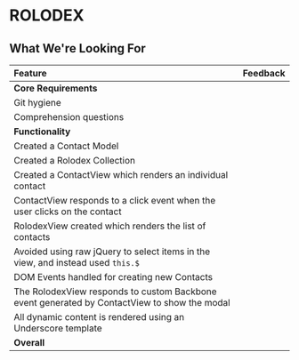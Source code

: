# ROLODEX
## What We're Looking For

| Feature | Feedback    |
| :------------- | :------------- |
| **Core Requirements** |  |
| Git hygiene |  |
| Comprehension questions	|  |
| **Functionality** |  |
| Created a Contact Model  |  |
| Created a Rolodex Collection |  |
| Created a ContactView which renders an individual contact |  |
| ContactView responds to a click event when the user clicks on the contact |  |
| RolodexView created which renders the list of contacts |  |
| Avoided using raw jQuery to select items in the view, and instead used `this.$` |  |
| DOM Events handled for creating new Contacts |  |
| The RolodexView responds to custom Backbone event generated by ContactView to show the modal |  |
| All dynamic content is rendered using an Underscore template |  |
| **Overall** |  |
